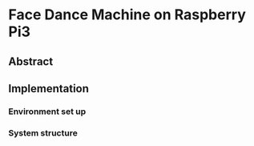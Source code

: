 Face Dance Machine on Raspberry Pi3
==
## Abstract
## Implementation
### Environment set up
### System structure
